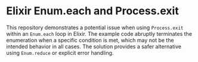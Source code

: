 # Elixir Enum.each and Process.exit

This repository demonstrates a potential issue when using `Process.exit` within an `Enum.each` loop in Elixir. The example code abruptly terminates the enumeration when a specific condition is met, which may not be the intended behavior in all cases.  The solution provides a safer alternative using `Enum.reduce` or explicit error handling.